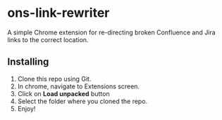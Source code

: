 # ons-link-rewriter

A simple Chrome extension for re-directing broken Confluence and Jira links to the correct location.

## Installing

1. Clone this repo using Git.
2. In chrome, navigate to Extensions screen.
3. Click on **Load unpacked** button
4. Select the folder where you cloned the repo.
5. Enjoy!